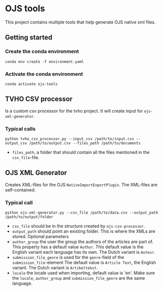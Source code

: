 # OJS tools

This project contains multiple tools that help generate OJS native xml files.

## Getting started

### Create the conda environment
```commandline
conda env create -f environment.yaml
```

### Activate the conda environment
```commandline
conda activate ojs-tools
```

## TVHO CSV processor

Is a custom csv processor for the tvho project.
It will create input for `ojs-xml-generator`.

### Typical calls
```commandline
python tvho_csv_processor.py --input_csv /path/to/input.csv --output_csv /path/to/output.csv --files_path /path/to/documents
```
* `files_path`, a folder that should contain all the files mentioned in the `csv_file`-file.


## OJS XML Generator

Creates XML-files for the OJS `NativeImportExportPlugin`.
The XML-files are self-contained.

### Typical call
```commandline
python ojs-xml-generator.py --csv_file /path/to/data.csv --output_path /path/to/output/folder 
```
* `csv_file` should be in the structure created by `ojs-csv-processor`.
* `output_path` should point an existing folder.
This is where the XMLs are stored.
Optional parameters
* `author_group` the user the group the authors of the articles are part of.
This property has a default value `Author`.
This default value is the English variant each language has its own.
The Dutch variant is `Auteur`.
* `submission_file_genre` is used for the `genre`-field of the `submission_file`-element
The default value is `Article Text`, the English variant.
The Dutch variant is `Artikeltekst`.
* `locale` the locale used when importing, default value is 'en'.
Make sure the `locale`, `author_group` and `submission_file_genre` are the same language.
